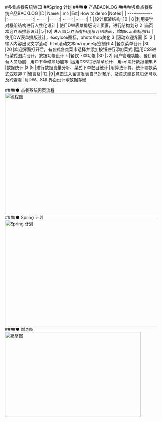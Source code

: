 #多鱼点餐系统WEB
##Spring 计划
####● 产品BACKLOG
#####多鱼点餐系统产品BACKLOG
|ID|	Name	|Imp	|Est|	How to demo	|Notes |
| ------------- |:-------------:| -----:|-----:| -----:| -----:|
1 |	设计框架结构	 |10 |	8	 |利用美学对框架结构进行人性化设计 |	使用DW表单排版设计页面，进行结构划分
2	|首页欢迎界面排版设计|	5	|10|	进入首页界面有相册墙介绍店面，增加icon图标按钮	|使用DW表单排版设计，easyicon图标，photoshop美化
3	|滚动欢迎界面	|5	|2	|输入内容出现文字滚动|	html滚动文本marquee标签制作
4	|餐饮菜单设计	|30	|20	|欢迎界面打开后，有各式各类菜市选择并添加按钮进行添加菜式	|运用CSS进行菜式图片设计，按钮功能设计
5	|餐饮下单功能	|30	|22|	用户管理功能、餐厅前台人员功能、用户下单结账功能等	|运用CSS进行菜单设计、用sql进行数据搜集
6	|数据统计	|8	|5	|进行数据流量分析、菜式下单数目统计	|用算法计算，统计哪款菜式受欢迎
7	|留言板|	12	|9	|点击进入留言发表自己对餐厅、及菜式建议意见还可以及时查看	|用DW、SQL界面设计与数据存储

####● 点餐系统网页流程
 <img src="http://images2015.cnblogs.com/blog/808610/201611/808610-20161115110318670-2012558642.jpg" width = "600" height = "400" alt="流程图" />
####● Spring 计划
 <img src="http://images2015.cnblogs.com/blog/808610/201611/808610-20161115110524545-1318222261.png" width = "600" height = "350" alt="Spring 计划" />
####● 燃尽图
 <img src="http://images2015.cnblogs.com/blog/808610/201611/808610-20161115111613451-1564506427.png" width = "450" height = "280" alt="燃尽图" />